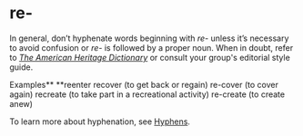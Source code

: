 ﻿# re-

In general, don’t hyphenate words beginning with *re-* unless it’s necessary to avoid confusion or *re-* is followed by a proper noun. When in doubt, refer to [*The American Heritage Dictionary*](https://ahdictionary.com/) or consult your group's editorial style guide.

Examples**
**reenter 
recover (to get back or regain) 
re-cover (to cover again) 
recreate (to take part in a recreational activity) 
re-create (to create anew)

To learn more about hyphenation, see [Hyphens](/style-guide/punctuation/dashes-hyphens/hyphens).
